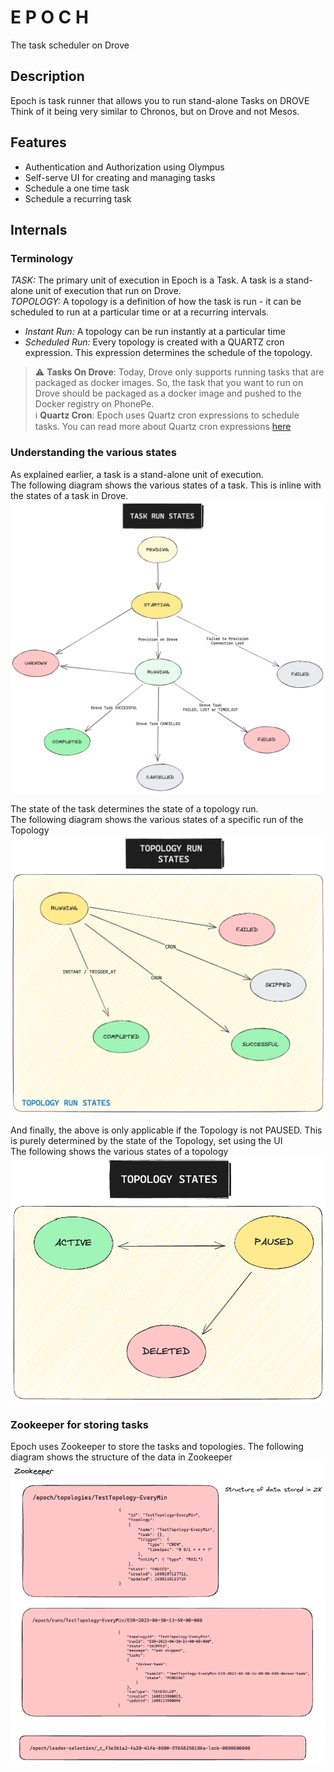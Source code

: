 # E P O C H
The task scheduler on Drove

## Description
Epoch is task runner that allows you to run stand-alone Tasks on DROVE <br>
Think of it being very similar to Chronos, but on Drove and not Mesos.

## Features
- Authentication and Authorization using Olympus
- Self-serve UI for creating and managing tasks
- Schedule a one time task
- Schedule a recurring task

## Internals

### Terminology
_TASK:_ The primary unit of execution in Epoch is a Task. A task is a stand-alone unit of execution that run on Drove. <br>
_TOPOLOGY:_  A topology is a definition of how the task is run - it can be scheduled to run at a particular time or at a recurring intervals. <br>
 - _Instant Run:_ A topology can be run instantly at a particular time
 - _Scheduled Run:_ Every topology is created with a QUARTZ cron expression. This expression determines the schedule of the topology. <br>

> :warning: **Tasks On Drove**: Today, Drove only supports running tasks that are packaged as docker images. So, the task that you want to run on Drove should be packaged as a docker image and pushed to the Docker registry on PhonePe. <br>
> :information_source: **Quartz Cron**: Epoch uses Quartz cron expressions to schedule tasks. You can read more about Quartz cron expressions [here](http://www.quartz-scheduler.org/documentation/quartz-2.3.0/tutorials/crontrigger.html)

### Understanding the various states

As explained earlier, a task is a stand-alone unit of execution. <br> 
The following diagram shows the various states of a task. This is inline with the states of a task in Drove.<br>
![taskRunStates.png](resources/taskRunStates.png)

The state of the task determines the state of a topology run.<br>
The following diagram shows the various states of a specific run of the Topology <br>
![taskRunStates.png](resources/topologyRunStates.png)

And finally, the above is only applicable if the Topology is not PAUSED. This is purely determined by the state of the Topology, set using the UI<br>
The following shows the various states of a topology
![taskRunStates.png](resources/topologyStates.png)


### Zookeeper for storing tasks

Epoch uses Zookeeper to store the tasks and topologies. The following diagram shows the structure of the data in Zookeeper
![zkData.png](resources/zkDataStructure.png)

